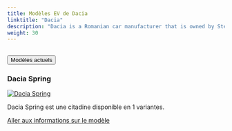```yaml
---
title: Modèles EV de Dacia
linktitle: "Dacia"
description: "Dacia is a Romanian car manufacturer that is owned by Stellantis, the world's fourth-largest automaker. Dacia is known for its affordable and reliable cars, such as the Sandero, the Logan, and the Duster. Dacia launched its first electric car, the Spring, in 2021, which is based on the Renault City K-ZE"
weight: 30
---
```

<!-- markdownlint-disable MD033 -->
<!-- markdownlint-disable MD010 -->


<div class="accordion" id="accordionPanelsStayOpenExample">
    <div class="accordion-item">
        <h2 class="accordion-header">
            <button class="accordion-button" type="button" data-bs-toggle="collapse" data-bs-target="#panelsStayOpen-collapseOne" aria-expanded="true" aria-controls="panelsStayOpen-collapseOne">
                        Modèles actuels
            </button>
        </h2>
        <div id="panelsStayOpen-collapseOne" class="accordion-collapse collapse show">
            <div class="accordion-body">
    <div class="container p-3 mb-4 bg-body-tertiary rounded border">
        <h3>Dacia Spring</h3>
        <div class="row">
            <div class="col col-12 col-md-6">
                <a href="spring">
                    <img src="https://media.evkx.net/multimedia/models/dacia/spring/spring_65hp/main_1_st.jpg" class="img-fluid" alt="Dacia Spring" >
                </a>
            </div>
            <div class="col col-12 col-md-6"><p>
Dacia Spring est une citadine disponible en 1 variantes.
</p>
	<a href="spring/" class="btn btn-outline-primary" role="button">Aller aux informations sur le modèle</a>
		</div>
	</div>
</div>
        </div>
    </div>
</div></div>
